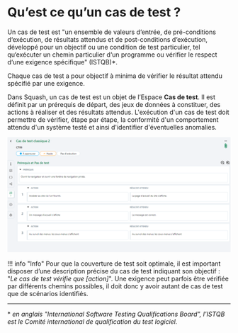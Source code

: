 # Qu’est ce qu’un cas de test ?

Un cas de test est "un ensemble de valeurs d‘entrée, de pré-conditions d‘exécution, de résultats attendus et de post-conditions d‘exécution, développé pour un objectif ou une condition de test particulier, tel qu‘exécuter un chemin particulier d‘un programme ou vérifier le respect d‘une exigence spécifique" (ISTQB)*.

Chaque cas de test a pour objectif à minima de vérifier le résultat attendu spécifié par une exigence.

Dans Squash, un cas de test est un objet de l’Espace **Cas de test**. Il est définit par un prérequis de départ, des jeux de données à constituer, des actions à réaliser et des résultats attendus. L'exécution d'un cas de test doit permettre de vérifier, étape par étape, la conformité d'un comportement attendu d'un système testé et ainsi d'identifier d'éventuelles anomalies. 

![Test](resources/Cas_de_test_classique.png)

!!! info "Info"
    Pour que la couverture de test soit optimale, il est important disposer d’une description précise du cas de test indiquant son objectif : "*Le cas de test vérifie que [action]*". Une exigence peut parfois être vérifiée par différents chemins possibles, il doit donc y avoir autant de cas de test que de scénarios identifiés.
    
---
\* *en anglais "International Software Testing Qualifications Board", l'ISTQB est le Comité international de qualification du test logiciel.*
<!--stackedit_data:
eyJoaXN0b3J5IjpbLTE2NTE4MDUyODMsLTEwNjIzNzgxMzEsLT
E5OTQwMTE5NDMsLTk5MDU1MjU4OCwxMDg4NzgyOTQwLDE5MjY2
NjQ2NzQsNjk4NjA0MTkxLC0zODcwNDk0MzEsMTEwNTc3OTkwNy
wtMjEzNTUzMTQyMSwxMzU5MTc4MzIsLTEyMDM5NjM5MzgsLTE2
OTc2MDQxMjQsLTEzMjU2NTc2ODIsMjE0MDcwODIxLC0xMzE2NT
I1NzczLDI4NzU3OTU3MCwtNDU0MDgzNzc1LDE2NzUzMjE2ODgs
LTE1NTY4Mjg2MDJdfQ==
-->